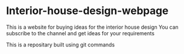 # Interior-house-design-webpage
This is a website for buying ideas for the interior house design
You can subscribe to the channel and get ideas for your requirements

This is a repositary built using git commands

